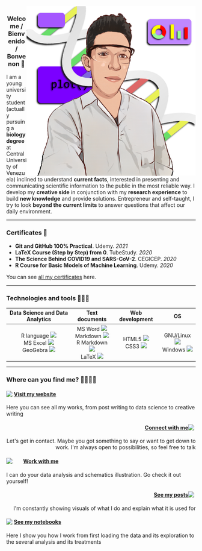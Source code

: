 <img src="https://github.com/itsmiguelrojas/itsmiguelrojas/blob/main/illustration.png" align="right" width="450"/>

### <p align="center">Welcome / Bienvenido / Bonvenon 👋</p>

I am a young university student (actually pursuing a **biology degree** at
Central University of Venezuela) inclined to understand **current facts**,
interested in presenting and communicating scientific information to
the public in the most reliable way. I develop my **creative side** in
conjunction with my **research experience** to build **new knowledge** and
provide solutions. Entrepreneur and self-taught, I try to look
**beyond the current limits** to answer questions that affect our
daily environment.

---

### Certificates 📜

- **Git and GitHub 100% Practical**. Udemy. *2021*
- **LaTeX Course (Step by Step) from 0**. TubeStudy. *2020*
- **The Science Behind COVID19 and SARS-CoV-2**. CEGICEP. *2020*
- **R Course for Basic Models of Machine Learning**. Udemy. *2020*

You can see [all my certificates](https://itsmiguelrojas.github.io/certificates/) here.

---

### Technologies and tools 👨🏻‍💻

<table align="center">
  <tr>
    <th>Data Science and Data Analytics</th>
    <th>Text documents</th>
    <th>Web development</th>
    <th>OS</th>
  </tr>
  <tbody>
    <tr>
      <td align="center">
        R language <img src="https://upload.wikimedia.org/wikipedia/commons/thumb/1/1b/R_logo.svg/2560px-R_logo.svg.png" width="20" /><br/>
        MS Excel <img src="https://upload.wikimedia.org/wikipedia/commons/thumb/7/73/Microsoft_Excel_2013-2019_logo.svg/2086px-Microsoft_Excel_2013-2019_logo.svg.png" width="20" /><br/>
        GeoGebra <img src="https://upload.wikimedia.org/wikipedia/commons/thumb/5/57/Geogebra.svg/2048px-Geogebra.svg.png" width="20" />
      </td>
      <td align="center">
        MS Word <img src="https://upload.wikimedia.org/wikipedia/commons/thumb/8/8d/Microsoft_Word_2013-2019_logo.svg/2086px-Microsoft_Word_2013-2019_logo.svg.png" width="20" /><br/>
        Markdown <img src="https://upload.wikimedia.org/wikipedia/commons/thumb/4/48/Markdown-mark.svg/1280px-Markdown-mark.svg.png" width="20" /><br/>
        R Markdown <img src="https://rmarkdown.rstudio.com/docs/reference/figures/logo.png" width="20" /><br/>
        LaTeX <img src="https://upload.wikimedia.org/wikipedia/commons/2/25/LaTeX_logo.png" width="25" />
      </td>
      <td align="center">
        HTML5 <img src="https://upload.wikimedia.org/wikipedia/commons/thumb/6/61/HTML5_logo_and_wordmark.svg/768px-HTML5_logo_and_wordmark.svg.png" width="20" /><br/>
        CSS3 <img src="https://upload.wikimedia.org/wikipedia/commons/thumb/d/d5/CSS3_logo_and_wordmark.svg/1452px-CSS3_logo_and_wordmark.svg.png" width="14" />
      </td>
      <td align="center">
        GNU/Linux <img src="https://upload.wikimedia.org/wikipedia/commons/thumb/3/35/Tux.svg/1200px-Tux.svg.png" width="20" /><br/>
        Windows <img src="https://upload.wikimedia.org/wikipedia/commons/thumb/5/5f/Windows_logo_-_2012.svg/2048px-Windows_logo_-_2012.svg.png" width="20" />
      </td>
    </tr>
  </tbody>
</table>

---

### Where can you find me? 🙋🏻‍♂️📍

<div>
  <h4><img src="https://upload.wikimedia.org/wikipedia/commons/c/c4/Globe_icon.svg" width="20" align="left"/><a href="https://itsmiguelrojas.github.io/">Visit my website</a></h4>
  <p>Here you can see all my works, from post writing to data science to creative writing</p>
</div>

<div align="right">
  <h4><img src="https://cdn-icons-png.flaticon.com/512/174/174857.png" width="20" align="right"/><a href="https://www.linkedin.com/in/itsmiguelrojas/">Connect with me</a></h4>
  <p>Let's get in contact. Maybe you got something to say or want to get down to work. I'm always open to possibilities, so feel free to talk</p>
</div>

<div>
  <h4><img src="https://upload.wikimedia.org/wikipedia/commons/thumb/1/18/Fiverr_Logo_09.2020.svg/1280px-Fiverr_Logo_09.2020.svg.png" width="45" align="left"/><a href="https://www.linkedin.com/in/itsmiguelrojas/">Work with me</a></h4>
  <p>I can do your data analysis and schematics illustration. Go check it out yourself!</p>
</div>

<div align="right">
  <h4><img src="https://upload.wikimedia.org/wikipedia/commons/thumb/a/a5/Instagram_icon.png/1024px-Instagram_icon.png" width="20" align="right"/><a href="https://www.linkedin.com/in/itsmiguelrojas/">See my posts</a></h4>
  <p>I'm constantly showing visuals of what I do and explain what it is used for</p>
</div>

<div>
  <h4><img src="https://cdn3.iconfinder.com/data/icons/logos-and-brands-adobe/512/189_Kaggle-512.png" width="20" align="left"/><a href="https://www.linkedin.com/in/itsmiguelrojas/">See my notebooks</a></h4>
  <p>Here I show you how I work from first loading the data and its exploration to the several analysis and its treatments</p>
</div>
